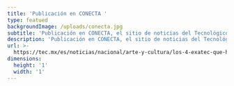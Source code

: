 ```yaml
---
title: 'Publicación en CONECTA '
type: featued
backgroundImage: /uploads/conecta.jpg
subtitle: 'Publicación en CONECTA, el sitio de noticias del Tecnológico de Monterrey.'
description: 'Publicación en CONECTA, el sitio de noticias del Tecnológico de Monterrey.'
url: >-
  https://tec.mx/es/noticias/nacional/arte-y-cultura/los-4-exatec-que-hicieron-magia-visual-en-game-thrones
dimensions:
  height: '1'
  width: '1'
---
```



